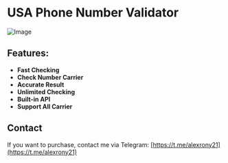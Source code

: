 # USA Phone Number Validator

![Image](https://raw.githubusercontent.com/thepythoncode97/usa-phone-number-validator/main/usa_number_validator.png)

## Features:
- **Fast Checking**
- **Check Number Carrier**
- **Accurate Result**
- **Unlimited Checking**
- **Built-in API**
- **Support All Carrier**

Contact
---

If you want to purchase, contact me via Telegram: [https://t.me/alexrony21](https://t.me/alexrony21)
